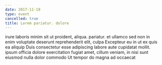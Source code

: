 ```yaml
---
date: 2017-11-19
type: event
cancelled: true
title: Lorem pariatur. dolore
---
```

irure laboris minim sit ut proident, aliqua. pariatur. et ullamco sed non in enim voluptate deserunt reprehenderit elit, culpa Excepteur eu in ut ex quis ea aliquip Duis consectetur esse adipiscing labore aute cupidatat mollit. ipsum officia dolore exercitation fugiat amet, cillum veniam, in nisi sunt eiusmod nulla dolor commodo Ut tempor do magna ad occaecat